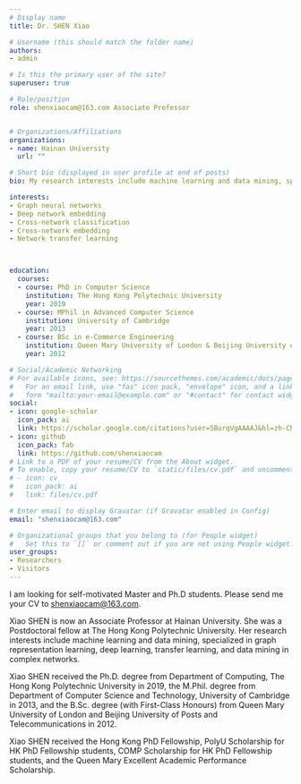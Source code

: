 ```yaml
---
# Display name
title: Dr. SHEN Xiao

# Username (this should match the folder name)
authors:
- admin

# Is this the primary user of the site?
superuser: true

# Role/position
role: shenxiaocam@163.com Associate Professor 


# Organizations/Affiliations
organizations:
- name: Hainan University 
  url: ""

# Short bio (displayed in user profile at end of posts)
bio: My research interests include machine learning and data mining, specialized in graph representation learning, deep learning, transfer learning, and data mining in complex networks.

interests:
- Graph neural networks
- Deep network embedding
- Cross-network classification
- Cross-network embedding
- Network transfer learning



education:
  courses:
  - course: PhD in Computer Science
    institution: The Hong Kong Polytechnic University
    year: 2019
  - course: MPhil in Advanced Computer Science
    institution: University of Cambridge
    year: 2013
  - course: BSc in e-Commerce Engineering
    institution: Queen Mary University of London & Beijing University of Posts and Telecommunications
    year: 2012

# Social/Academic Networking
# For available icons, see: https://sourcethemes.com/academic/docs/page-builder/#icons
#   For an email link, use "fas" icon pack, "envelope" icon, and a link in the
#   form "mailto:your-email@example.com" or "#contact" for contact widget.
social:
- icon: google-scholar
  icon_pack: ai
  link: https://scholar.google.com/citations?user=5BurqVgAAAAJ&hl=zh-CN
- icon: github
  icon_pack: fab
  link: https://github.com/shenxiaocam
# Link to a PDF of your resume/CV from the About widget.
# To enable, copy your resume/CV to `static/files/cv.pdf` and uncomment the lines below.
# - icon: cv
#   icon_pack: ai
#   link: files/cv.pdf

# Enter email to display Gravatar (if Gravatar enabled in Config)
email: "shenxiaocam@163.com"

# Organizational groups that you belong to (for People widget)
#   Set this to `[]` or comment out if you are not using People widget.
user_groups:
- Researchers
- Visitors
---
```


I am looking for self-motivated Master and Ph.D students. Please send me your CV to shenxiaocam@163.com.

Xiao SHEN is now an Associate Professor at Hainan University. She was a Postdoctoral fellow at The Hong Kong Polytechnic University. Her research interests include machine learning and data mining, specialized in graph representation learning, deep learning, transfer learning, and data mining in complex networks.

Xiao SHEN received the Ph.D. degree from Department of Computing, The Hong Kong Polytechnic University in 2019, the M.Phil. degree from Department of Computer Science and Technology, University of Cambridge in 2013, and the B.Sc. degree (with First-Class Honours) from Queen Mary University of London and Beijing University of Posts and Telecommunications in 2012. 

Xiao SHEN received the Hong Kong PhD Fellowship, PolyU Scholarship for HK PhD Fellowship students, COMP Scholarship for HK PhD Fellowship students, and the Queen Mary Excellent Academic Performance Scholarship.


